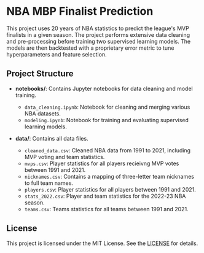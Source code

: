 # NBA MBP Finalist Prediction

This project uses 20 years of NBA statistics to predict the league's MVP finalists in a given season. The project performs extensive data cleaning and pre-processing before training two supervised learning models. The models are then backtested with a proprietary error metric to tune hyperparameters and feature selection.

## Project Structure

- **notebooks/**: Contains Jupyter notebooks for data cleaning and model training.
  - `data_cleaning.ipynb`: Notebook for cleaning and merging various NBA datasets.
  - `modeling.ipynb`: Notebook for training and evaluating supervised learning models.

- **data/**: Contains all data files.
  - `cleaned_data.csv`: Cleaned NBA data from 1991 to 2021, including MVP voting and team statistics.
  - `mvps.csv`: Player statistics for all players recieivng MVP votes between 1991 and 2021.
  - `nicknames.csv`: Contains a mapping of three-letter team nicknames to full team names.
  - `players.csv`: Player statistics for all players between 1991 and 2021.
  - `stats_2022.csv`: Player and team statistics for the 2022-23 NBA season.
  - `teams.csv`: Teams statistics for all teams between 1991 and 2021.

## License

This project is licensed under the MIT License. See the [LICENSE](LICENSE) for details.
